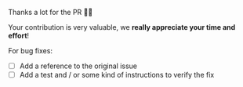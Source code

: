 Thanks a lot for the PR 👍🏻

Your contribution is very valuable, we **really appreciate your time and effort**!

For bug fixes:

- [ ] Add a reference to the original issue
- [ ] Add a test and / or some kind of instructions to verify the fix
